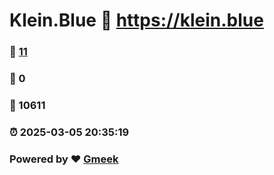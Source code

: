# Klein.Blue :link: https://klein.blue 
### :page_facing_up: [11](https://klein.blue/tag.html) 
### :speech_balloon: 0 
### :hibiscus: 10611 
### :alarm_clock: 2025-03-05 20:35:19 
### Powered by :heart: [Gmeek](https://github.com/Meekdai/Gmeek)
